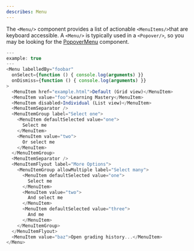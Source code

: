 ```yaml
---
describes: Menu
---
```


The `<Menu/>` component provides a list of actionable
`<MenuItems/>`that are keyboard accessible. A `<Menu/>`
is typically used in a `<Popover/>`, so you may be looking for the [PopoverMenu](#PopoverMenu) component.

```js
---
example: true
---
<Menu labelledBy="foobar"
  onSelect={function () { console.log(arguments) }}
  onDismiss={function () { console.log(arguments) }}
>
  <MenuItem href="example.html">Default (Grid view)</MenuItem>
  <MenuItem value="foo">Learning Mastery</MenuItem>
  <MenuItem disabled>Individual (List view)</MenuItem>
  <MenuItemSeparator />
  <MenuItemGroup label="Select one">
    <MenuItem defaultSelected value="one">
      Select me
    </MenuItem>
    <MenuItem value="two">
      Or select me
    </MenuItem>
  </MenuItemGroup>
  <MenuItemSeparator />
  <MenuItemFlyout label="More Options">
    <MenuItemGroup allowMultiple label="Select many">
      <MenuItem defaultSelected value="one">
        Select me
      </MenuItem>
      <MenuItem value="two">
        And select me
      </MenuItem>
      <MenuItem defaultSelected value="three">
        And me
      </MenuItem>
    </MenuItemGroup>
  </MenuItemFlyout>
  <MenuItem value="baz">Open grading history...</MenuItem>
</Menu>
```
